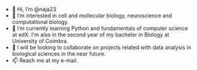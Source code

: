 - 👋 Hi, I’m @naja23
- 👀 I’m interested in cell and mollecular biology, neuroscience and computational biology.
- 🌱 I’m currently learning Python and fundamentals of computer science at edX. I'm also in the second year of my bachelor in Biology at University of Coimbra.
- 💞️ I will be looking to collaborate on projects related with data analysis in biological sciences in the near future.
- 📫 Reach me at my e-mail.

<!---
naja23/naja23 is a ✨ special ✨ repository because its `README.md` (this file) appears on your GitHub profile.
You can click the Preview link to take a look at your changes.
--->
